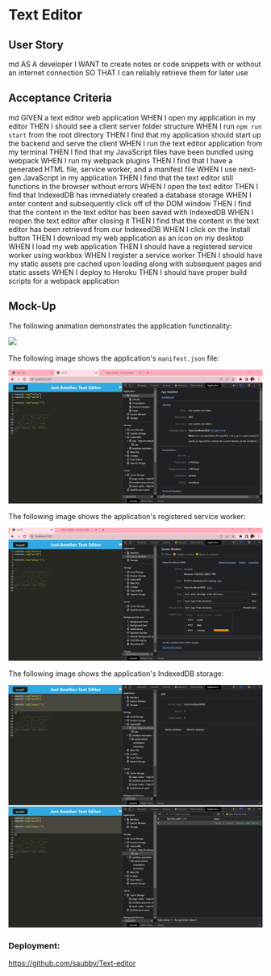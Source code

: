 
# Text Editor

## User Story

md
AS A developer
I WANT to create notes or code snippets with or without an internet connection
SO THAT I can reliably retrieve them for later use


## Acceptance Criteria

md
GIVEN a text editor web application
WHEN I open my application in my editor
THEN I should see a client server folder structure
WHEN I run `npm run start` from the root directory
THEN I find that my application should start up the backend and serve the client
WHEN I run the text editor application from my terminal
THEN I find that my JavaScript files have been bundled using webpack
WHEN I run my webpack plugins
THEN I find that I have a generated HTML file, service worker, and a manifest file
WHEN I use next-gen JavaScript in my application
THEN I find that the text editor still functions in the browser without errors
WHEN I open the text editor
THEN I find that IndexedDB has immediately created a database storage
WHEN I enter content and subsequently click off of the DOM window
THEN I find that the content in the text editor has been saved with IndexedDB
WHEN I reopen the text editor after closing it
THEN I find that the content in the text editor has been retrieved from our IndexedDB
WHEN I click on the Install button
THEN I download my web application as an icon on my desktop
WHEN I load my web application
THEN I should have a registered service worker using workbox
WHEN I register a service worker
THEN I should have my static assets pre cached upon loading along with subsequent pages and static assets
WHEN I deploy to Heroku
THEN I should have proper build scripts for a webpack application


## Mock-Up

The following animation demonstrates the application functionality:

![](./Assets/Text-Editor.gif)

The following image shows the application's `manifest.json` file:

![](./Assets/manifest.png)

The following image shows the application's registered service worker:

![](./Assets/service%20workers.png)

The following image shows the application's IndexedDB storage:

![](./Assets/jatelink.png)
![](./Assets/jate.png)

### Deployment: 

https://github.com/saubby/Text-editor